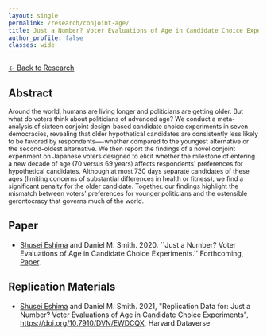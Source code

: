 ```yaml
---
layout: single
permalink: /research/conjoint-age/
title: Just a Number? Voter Evaluations of Age in Candidate Choice Experiments
author_profile: false
classes: wide
---
```

[← Back to Research](/research/)

## Abstract
<span style="font-size: 0.9em">
Around the world, humans are living longer and politicians are getting older. But what do voters think about politicians of advanced age? We conduct a meta-analysis of sixteen conjoint design-based candidate choice experiments in seven democracies, revealing that older hypothetical candidates are consistently less likely to be favored by respondents—-whether compared to the youngest alternative or the second-oldest alternative. We then report the findings of a novel conjoint experiment on Japanese voters designed to elicit whether the milestone of entering a new decade of age (70 versus 69 years) affects respondents' preferences for hypothetical candidates. Although at most 730 days separate candidates of these ages (limiting concerns of substantial differences in health or fitness), we find a significant penalty for the older candidate. Together, our findings highlight the mismatch between voters' preferences for younger politicians and the ostensible gerontocracy that governs much of the world.
</span>

## Paper
* <u>Shusei Eshima</u> and Daniel M. Smith. 2020. ``Just a Number? Voter Evaluations of Age in Candidate Choice Experiments.'' Forthcoming, <a href="https://www.journals.uchicago.edu/doi/10.1086/719005" target="_blank">Paper</a>.


## Replication Materials
* <u>Shusei Eshima</u> and Daniel M. Smith. 2021, "Replication Data for: Just a Number? Voter Evaluations of Age in Candidate Choice Experiments", <a href="https://doi.org/10.7910/DVN/EWDCQX" target="_blank">https://doi.org/10.7910/DVN/EWDCQX</a>, Harvard Dataverse

